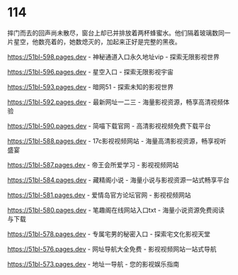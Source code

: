 # 114
摔门而去的回声尚未散尽，窗台上却已并排放着两杯蜂蜜水。他们隔着玻璃数同一片星空，他数亮着的，她数熄灭的，加起来正好是完整的黑夜。

https://51bl-598.pages.dev - 神秘通道入口永久地址vip - 探索无限影视世界

https://51bl-596.pages.dev - 星空入口 - 探索无限影视宇宙

https://51bl-593.pages.dev - 暗网51 - 探索未知的影视世界

https://51bl-592.pages.dev - 最新网址一二三 - 海量影视资源，畅享高清视频体验

https://51bl-590.pages.dev - 简喵下载官网 - 高清影视视频免费下载平台

https://51bl-588.pages.dev - 17c影视视频网站 - 海量高清影视资源，畅享视听盛宴

https://51bl-587.pages.dev - 帝王会所爱学习 - 影视视频网站

https://51bl-584.pages.dev - 藏精阁小说 - 海量小说与影视资源一站式畅享平台

https://51bl-581.pages.dev - 爱情岛官方论坛官网 - 影视视频网站

https://51bl-580.pages.dev - 笔趣阁在线网站入口txt - 海量小说资源免费阅读与下载

https://51bl-578.pages.dev - 专属宅男的秘密入口 - 探索宅文化影视天堂

https://51bl-576.pages.dev - 网址导航大全免费 - 影视视频网站一站式导航

https://51bl-573.pages.dev - 地址一导航 - 您的影视娱乐指南
